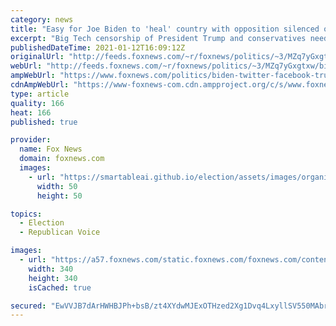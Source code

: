 ```yaml
---
category: news
title: "Easy for Joe Biden to 'heal' country with opposition silenced on social media: Dave Rubin"
excerpt: "Big Tech censorship of President Trump and conservatives needs to be addressed now, or soon everyone will be silenced, Dave Rubin warned Tuesday."
publishedDateTime: 2021-01-12T16:09:12Z
originalUrl: "http://feeds.foxnews.com/~r/foxnews/politics/~3/MZq7yGxgtxw/biden-twitter-facebook-trump-social-media-dave-rubin-censorship"
webUrl: "http://feeds.foxnews.com/~r/foxnews/politics/~3/MZq7yGxgtxw/biden-twitter-facebook-trump-social-media-dave-rubin-censorship"
ampWebUrl: "https://www.foxnews.com/politics/biden-twitter-facebook-trump-social-media-dave-rubin-censorship.amp"
cdnAmpWebUrl: "https://www-foxnews-com.cdn.ampproject.org/c/s/www.foxnews.com/politics/biden-twitter-facebook-trump-social-media-dave-rubin-censorship.amp"
type: article
quality: 166
heat: 166
published: true

provider:
  name: Fox News
  domain: foxnews.com
  images:
    - url: "https://smartableai.github.io/election/assets/images/organizations/foxnews.com-50x50.jpg"
      width: 50
      height: 50

topics:
  - Election
  - Republican Voice

images:
  - url: "https://a57.foxnews.com/static.foxnews.com/foxnews.com/content/uploads/2018/09/340/340/calebparkeheadshot0622182.jpg?ve=1&tl=1"
    width: 340
    height: 340
    isCached: true

secured: "EwVVJB7dArHWHBJPh+bsB/zt4XYdwMJExOTHzed2Xg1Dvq4LxyllSV550MAbrofCWQtQwonivLRAoKvQ0nxGHh+G6zN/u2n/p4bq1S+doiUwHsyX5D1sg/v2tyBf86pYNZDZRSIF3m4IybV+sxV/xFoOa6vSJUzTA5hq9PlAV4N2d3YK1B6xaMoSo58A6ZJwx1u7xKsCcJrQ3FcUB/uGhwDuuhzK2PI9Nv9Li44XCCB45M71+kpNiG+l8ChVgb+pnYejeWPKP5eUsC3Vjth7EMcLYvYPFl6muoCNaREdH+1XWWzKt9f9xuwQOIm7W9IkFX1vsL+y6zthp2U2jLFA0RkegM2RkZe1Bi9LF0WU11U=;jGUBf8BxSWCI/keq/viLBQ=="
---
```



